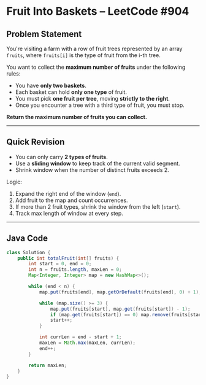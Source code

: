 # Fruit Into Baskets – LeetCode #904

## Problem Statement

You're visiting a farm with a row of fruit trees represented by an array `fruits`, where `fruits[i]` is the type of fruit from the i-th tree.

You want to collect the **maximum number of fruits** under the following rules:
- You have **only two baskets**.
- Each basket can hold **only one type** of fruit.
- You must pick **one fruit per tree**, moving **strictly to the right**.
- Once you encounter a tree with a third type of fruit, you must stop.

**Return the maximum number of fruits you can collect.**

---

## Quick Revision

- You can only carry **2 types of fruits**.
- Use a **sliding window** to keep track of the current valid segment.
- Shrink window when the number of distinct fruits exceeds 2.

Logic:
1. Expand the right end of the window (`end`).
2. Add fruit to the map and count occurrences.
3. If more than 2 fruit types, shrink the window from the left (`start`).
4. Track max length of window at every step.

---

## Java Code

```java
class Solution {
    public int totalFruit(int[] fruits) {
        int start = 0, end = 0;
        int n = fruits.length, maxLen = 0;
        Map<Integer, Integer> map = new HashMap<>();

        while (end < n) {
            map.put(fruits[end], map.getOrDefault(fruits[end], 0) + 1);

            while (map.size() >= 3) {
                map.put(fruits[start], map.get(fruits[start]) - 1);
                if (map.get(fruits[start]) == 0) map.remove(fruits[start]);
                start++;
            }

            int currLen = end - start + 1;
            maxLen = Math.max(maxLen, currLen);
            end++;
        }

        return maxLen;
    }
}
